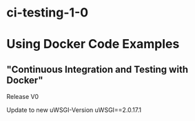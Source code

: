 # ci-testing-1-0

# Using Docker Code Examples
## "Continuous Integration and Testing with Docker"
Release V0

Update to new uWSGI-Version uWSGI==2.0.17.1
